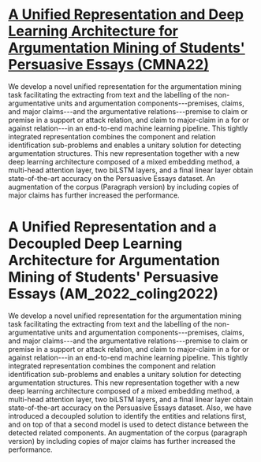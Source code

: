 # [A Unified Representation and Deep Learning Architecture for Argumentation Mining of Students' Persuasive Essays (CMNA22)](http://ceur-ws.org/Vol-3205/paper10.pdf)
We develop a novel unified representation for the argumentation mining task facilitating the extracting from text and the labelling of the non-argumentative units and argumentation components---premises, claims, and major claims---and the argumentative relations---premise to claim or premise in a support or attack relation, and claim to major-claim in a for or against relation---in an end-to-end machine learning pipeline. This tightly integrated representation combines the component and relation identification sub-problems and enables a unitary solution for detecting argumentation structures. This new representation together with a new deep learning architecture composed of a mixed embedding method, a multi-head attention layer, two biLSTM layers, and a final linear layer obtain state-of-the-art accuracy on the Persuasive Essays dataset. An augmentation of the corpus (Paragraph version) by including copies of major claims has further increased the performance.

# A Unified Representation and a Decoupled Deep Learning Architecture for Argumentation Mining of Students' Persuasive Essays (AM_2022_coling2022)
We develop a novel unified representation for the argumentation mining task facilitating the extracting from text and the labelling of the non-argumentative units and argumentation components---premises, claims, and major claims---and the argumentative relations---premise to claim or premise in a support or attack relation, and claim to major-claim in a for or against relation---in an end-to-end machine learning pipeline. This tightly integrated representation combines the component and relation identification sub-problems and enables a unitary solution for detecting argumentation structures. This new representation together with a new deep learning architecture composed of a mixed embedding method, a multi-head attention layer, two biLSTM layers, and a final linear layer obtain state-of-the-art accuracy on the Persuasive Essays dataset. Also, we have introduced a decoupled solution to identify the entities and relations first, and on top of that a second model is used to detect distance between the detected related components. An augmentation of the corpus (paragraph version) by including copies of major claims has further increased the performance.  
